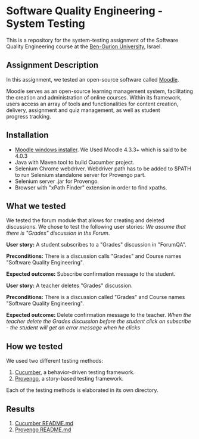 # Software Quality Engineering - System Testing
This is a repository for the system-testing assignment of the Software Quality Engineering course at the [Ben-Gurion University](https://in.bgu.ac.il/), Israel.

## Assignment Description
In this assignment, we tested an open-source software called [Moodle](https://Moodle.com).

Moodle serves as an open-source learning management system, facilitating the creation and administration of online courses. Within its framework, users access an array of tools and functionalities for content creation, delivery, assignment and quiz management, as well as student progress tracking.

## Installation
- [Moodle windows installer](https://download.moodle.org/windows/). We Used Moodle 4.3.3+ which is said to be 4.0.3
- Java with Maven tool to build Cucumber project.
- Selenium Chrome webdriver. Webdriver path has to be added to $PATH to run Selenium standalone server for Provengo part.
- Selenium server .jar for Provengo.
- Browser with "xPath Finder" extension in order to find xpaths.


## What we tested
We tested the forum module that allows for creating and deleted discussions. We chose to test the following user stories: *We assume that there is "Grades" discussion in ths Forum*.

**User story:** A student subscribes to a "Grades" discussion in "ForumQA".

**Preconditions:** There is a discussion calls "Grades" and Course names "Software Quality Engineering". 

**Expected outcome:** Subscribe confirmation message to the student.

**User story:** A teacher deletes "Grades" discussion.

**Preconditions:** There is a discussion called "Grades" and Course names "Software Quality Engineering".

**Expected outcome:** Delete confirmation message to the teacher. *When the teacher delete the Grades discussion before the student click on subscribe - the student will get an error message when he clicks*



## How we tested
We used two different testing methods:
1. [Cucumber](https://cucumber.io/), a behavior-driven testing framework.
2. [Provengo](https://provengo.tech/), a story-based testing framework.

Each of the testing methods is elaborated in its own directory. 

## Results
1. [Cucumber README.md](https://github.com/BGU-SE-Courses/2023-mbt-54-40/blob/main/Cucumber/README.md)
2. [Provengo README.md](https://github.com/BGU-SE-Courses/2023-mbt-62/blob/main/Provengo/README.md)
